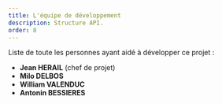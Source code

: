 ```yaml
---
title: L'équipe de développement
description: Structure API.
order: 8
---
```


Liste de toute les personnes ayant aidé à développer ce projet :

-   **Jean HERAIL** (chef de projet)
-   **Milo DELBOS**
-   **William VALENDUC**
-   **Antonin BESSIERES**